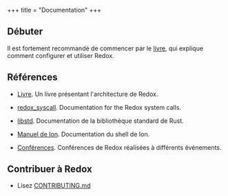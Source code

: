 +++
title = "Documentation"
+++

## Débuter

Il est fortement recommandé de commencer par le
[livre](https://doc.redox-os.org/book/), qui explique comment configurer
et utiliser Redox.

## Références

- [Livre](https://doc.redox-os.org/book/). Un livre présentant l'architecture de Redox.

- [redox_syscall](https://docs.rs/redox_syscall/latest/syscall/). Documentation for the Redox system calls.

- [libstd](https://doc.rust-lang.org/stable/std/). Documentation de la bibliothèque standard de Rust.

- [Manuel de Ion](https://doc.redox-os.org/ion-manual/). Documentation du shell de Ion.

- [Conférences](/talks/). Conférences de Redox réalisées à différents événements.

## Contribuer à Redox

- Lisez [CONTRIBUTING.md](https://gitlab.redox-os.org/redox-os/redox/-/blob/master/CONTRIBUTING.md)

